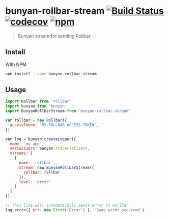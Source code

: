 # bunyan-rollbar-stream [![Build Status][travis-badge]][travis-url] [![codecov][codecov-badge]][codecov-url] [![npm][npm-badge]][npm-url]

> Bunyan stream for sending Rollbar

## Install

With NPM

```bash
npm install --save bunyan-rollbar-stream
```

## Usage

```javascript
import Rollbar from 'rollbar'
import bunyan from 'bunyan'
import BunyanRollbarStream from 'bunyan-rollbar-stream'

var rollbar = new Rollbar({
  accessToken: 'MY-ROLLBAR-ACCESS-TOKEN',
})

var log = bunyan.createLogger({
  name: 'my-app',
  serializers: bunyan.stdSerializers,
  streams: [
    {
      name: 'rollbar',
      stream: new BunyanRollbarStream({
        rollbar: rollbar
      }),
      level: 'error'
    }
  ]
})

// This line will automatically sends error to Rollbar
log.error({ err: new Error('Error') }, 'Some error occurred')
```

[travis-badge]:https://travis-ci.org/anasceym/bunyan-rollbar-stream.svg?branch=master
[travis-url]:https://travis-ci.org/anasceym/bunyan-rollbar-stream
[codecov-badge]:https://codecov.io/gh/anasceym/bunyan-rollbar-stream/branch/master/graph/badge.svg
[codecov-url]:https://codecov.io/gh/anasceym/bunyan-rollbar-stream
[npm-badge]:https://img.shields.io/npm/v/bunyan-rollbar-stream.svg
[npm-url]:https://www.npmjs.com/package/bunyan-rollbar-stream

